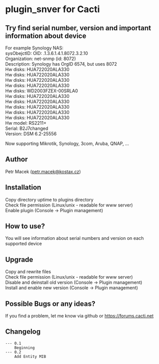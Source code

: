 # plugin_snver for Cacti

## Try find serial number, version and important information about device
For example Synology NAS:  
sysObejctID: OID: .1.3.6.1.4.1.8072.3.2.10  
Organization: net-snmp (id: 8072)  
Description: Synology has OrgID 6574, but uses 8072  
Hw disks: HUA722020ALA330  
Hw disks: HUA722020ALA330  
Hw disks: HUA722020ALA330  
Hw disks: HUA722020ALA330  
Hw disks: WD2003FZEX-00SRLA0  
Hw disks: HUA722020ALA330  
Hw disks: HUA722020ALA330  
Hw disks: HUA722020ALA330  
Hw disks: HUA722020ALA330  
Hw disks: HUA722020ALA330  
Hw model: RS2211+  
Serial: B2J7changed  
Version: DSM 6.2-25556  

Now supporting Mikrotik, Synology, 3com, Aruba, QNAP, ...

## Author
Petr Macek (petr.macek@kostax.cz)


## Installation
Copy directory uptime to plugins directory  
Check file permission (Linux/unix - readable for www server)  
Enable plugin (Console -> Plugin management)  

## How to use?
You will see information about serial numbers and version on each supported device

## Upgrade    
Copy and rewrite files  
Check file permission (Linux/unix - readable for www server)  
Disable and deinstall old version (Console -> Plugin management)  
Install and enable new version (Console -> Plugin management)   
    
## Possible Bugs or any ideas?
If you find a problem, let me know via github or https://forums.cacti.net
   

## Changelog
	--- 0.1
		Beginning
	--- 0.2
		Add Entity MIB

